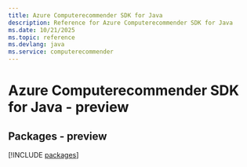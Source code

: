 ```yaml
---
title: Azure Computerecommender SDK for Java
description: Reference for Azure Computerecommender SDK for Java
ms.date: 10/21/2025
ms.topic: reference
ms.devlang: java
ms.service: computerecommender
---
```

# Azure Computerecommender SDK for Java - preview
## Packages - preview
[!INCLUDE [packages](computerecommender-index.md)]